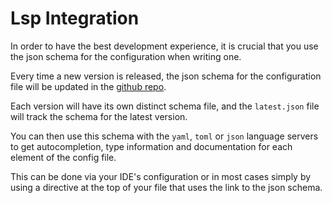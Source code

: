# Lsp Integration

In order to have the best development experience, it is crucial that you use the json schema for the configuration when writing one.

Every time a new version is released, the json schema for the configuration file will be updated in the [github repo](https://github.com/Rick-Phoenix/sketch/tree/main/schemas). 

Each version will have its own distinct schema file, and the `latest.json` file will track the schema for the latest version.

You can then use this schema with the `yaml`, `toml` or `json` language servers to get autocompletion, type information and documentation for each element of the config file.

This can be done via your IDE's configuration or in most cases simply by using a directive at the top of your file that uses the link to the json schema.
